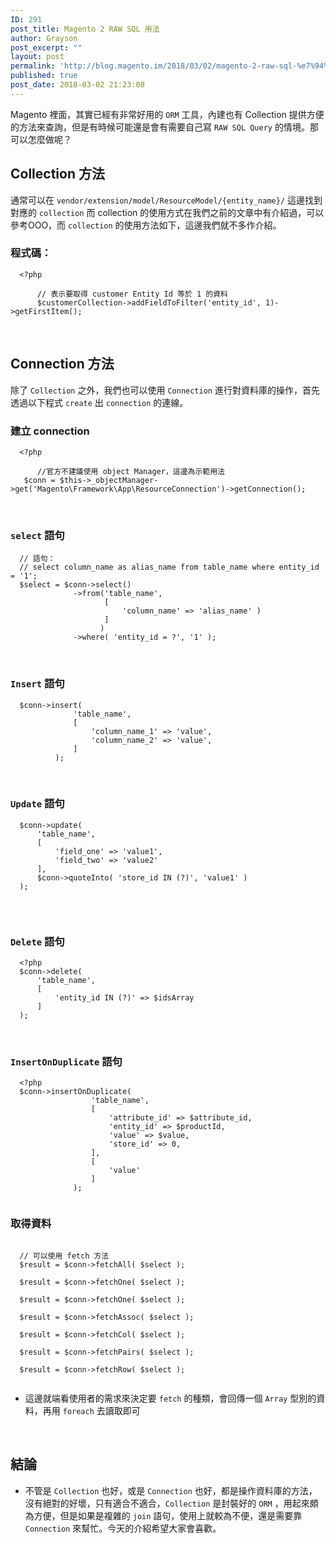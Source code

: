 ```yaml
---
ID: 291
post_title: Magento 2 RAW SQL 用法
author: Grayson
post_excerpt: ""
layout: post
permalink: 'http://blog.magento.im/2018/03/02/magento-2-raw-sql-%e7%94%a8%e6%b3%95/'
published: true
post_date: 2018-03-02 21:23:08
---
```

Magento 裡面，其實已經有非常好用的 <code>ORM</code> 工具，內建也有 Collection 提供方便的方法來查詢，但是有時候可能還是會有需要自己寫 <code>RAW SQL Query</code> 的情境。那可以怎麼做呢？

<h2>Collection 方法</h2>

通常可以在 <code>vendor/extension/model/ResourceModel/{entity_name}/</code> 這邊找到對應的 <code>collection</code> 而 collection 的使用方式在我們之前的文章中有介紹過，可以參考OOO，而 <code>collection</code> 的使用方法如下，這邊我們就不多作介紹。

<h3>程式碼：</h3>

<pre class="line-numbers prism-highlight" data-start="1"><code class="language-php">  &lt;?php

      // 表示要取得 customer Entity Id 等於 1 的資料
      $customerCollection-&gt;addFieldToFilter('entity_id', 1)-&gt;getFirstItem();
</code></pre>

<br>

<h2>Connection 方法</h2>

除了 <code>Collection</code> 之外，我們也可以使用 <code>Connection</code> 進行對資料庫的操作，首先透過以下程式 <code>create</code> 出 <code>connection</code> 的連線。

<h3>建立 connection</h3>

<pre class="line-numbers prism-highlight" data-start="1"><code class="language-php">  &lt;?php

      //官方不建議使用 object Manager，這邊為示範用法
   $conn = $this-&gt;_objectManager-&gt;get('Magento\Framework\App\ResourceConnection')-&gt;getConnection();
</code></pre>

​

<h3><code>select</code> 語句</h3>

<pre class="line-numbers prism-highlight" data-start="1"><code class="language-php">  // 語句：
  // select column_name as alias_name from table_name where entity_id = '1';
  $select = $conn-&gt;select()
              -&gt;from('table_name',
                     [
                         'column_name' =&gt; 'alias_name' ) 
                     ]
                    )
              -&gt;where( 'entity_id = ?', '1' );
</code></pre>

​

<h3><code>Insert</code> 語句</h3>

<pre class="line-numbers prism-highlight" data-start="1"><code class="language-php">  $conn-&gt;insert(
              'table_name',
              [
                  'column_name_1' =&gt; 'value',
                  'column_name_2' =&gt; 'value',
              ]
          );
</code></pre>

​

<h3><code>Update</code> 語句</h3>

<pre class="line-numbers prism-highlight" data-start="1"><code class="language-php">  $conn-&gt;update(
      'table_name',
      [
          'field_one' =&gt; 'value1',
          'field_two' =&gt; 'value2' 
      ],
      $conn-&gt;quoteInto( 'store_id IN (?)', 'value1' )
  );

</code></pre>

​

<h3><code>Delete</code> 語句</h3>

<pre class="line-numbers prism-highlight" data-start="1"><code class="language-php">  &lt;?php
  $conn-&gt;delete(
      'table_name',
      [
          'entity_id IN (?)' =&gt; $idsArray
      ]
  );
</code></pre>

​

<h3><code>InsertOnDuplicate</code> 語句</h3>

<pre class="line-numbers prism-highlight" data-start="1"><code class="language-php">  &lt;?php
  $conn-&gt;insertOnDuplicate(
                  'table_name',
                  [
                      'attribute_id' =&gt; $attribute_id,
                      'entity_id' =&gt; $productId,
                      'value' =&gt; $value,
                      'store_id' =&gt; 0,
                  ],
                  [
                      'value'
                  ]
              );

</code></pre>

<h3>取得資料</h3>

<pre class="line-numbers prism-highlight" data-start="1"><code class="language-php"><br />  // 可以使用 fetch 方法
  $result = $conn-&gt;fetchAll( $select );

  $result = $conn-&gt;fetchOne( $select );

  $result = $conn-&gt;fetchOne( $select );

  $result = $conn-&gt;fetchAssoc( $select );

  $result = $conn-&gt;fetchCol( $select );

  $result = $conn-&gt;fetchPairs( $select );

  $result = $conn-&gt;fetchRow( $select );

</code></pre>

<ul>
<li>這邊就端看使用者的需求來決定要 <code>fetch</code> 的種類，會回傳一個 <code>Array</code> 型別的資料，再用 <code>foreach</code> 去讀取即可</li>
</ul>

<br>

<h2>結論</h2>

<ul>
<li>不管是 <code>Collection</code> 也好，或是 <code>Connection</code> 也好，都是操作資料庫的方法，沒有絕對的好壞，只有適合不適合，<code>Collection</code> 是封裝好的 <code>ORM</code> ，用起來頗為方便，但是如果是複雜的 <code>join</code> 語句，使用上就較為不便，還是需要靠 <code>Connection</code> 來幫忙。今天的介紹希望大家會喜歡。</li>
</ul>